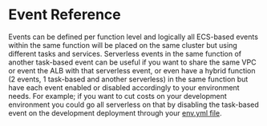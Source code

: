 # Event Reference

Events can be defined per function level and logically all ECS-based events within the same function will be placed on the same cluster but using different tasks and services. Serverless events in the same function of another task-based event can be useful if you want to share the same VPC or event the ALB with that serverless event, or even have a hybrid function \(2 events, 1 task-based and another serverless\) in the same function but have each event enabled or disabled accordingly to your environment needs. For example; if you want to cut costs on your development environment you could go all serverless on that by disabling the task-based event on the development deployment through your [env.yml file](../../installation/configure-environments-ivars.md).


